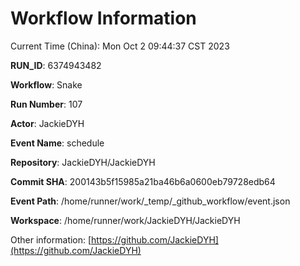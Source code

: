 # Workflow Information

Current Time (China): Mon Oct  2 09:44:37 CST 2023  

**RUN_ID**: 6374943482  

**Workflow**: Snake  

**Run Number**: 107  

**Actor**: JackieDYH  

**Event Name**: schedule  

**Repository**: JackieDYH/JackieDYH  

**Commit SHA**: 200143b5f15985a21ba46b6a0600eb79728edb64  

**Event Path**: /home/runner/work/_temp/_github_workflow/event.json  

**Workspace**: /home/runner/work/JackieDYH/JackieDYH  

Other information: [https://github.com/JackieDYH](https://github.com/JackieDYH)
